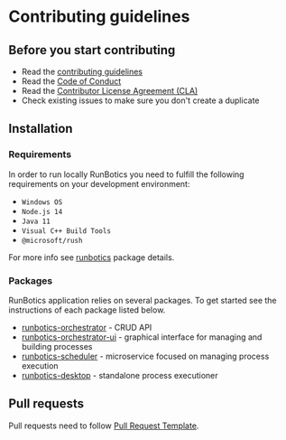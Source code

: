 # Contributing guidelines

## Before you start contributing

- Read the [contributing guidelines](https://github.com/runbotics/runbotics/blob/master/CONTRIBUTING.md)
- Read the [Code of Conduct](https://github.com/runbotics/runbotics/blob/master/CODE_OF_CONDUCT.md)
- Read the [Contributor License Agreement (CLA)](https://github.com/runbotics/runbotics/blob/master/CONTRIBUTOR_LICENSE_AGREEMENT.md)
- Check existing issues to make sure you don't create a duplicate

## Installation

### Requirements

In order to run locally RunBotics you need to fulfill the following requirements on your development environment:

- `Windows OS`
- `Node.js 14`
- `Java 11`
- `Visual C++ Build Tools`
- `@microsoft/rush`

For more info see [runbotics](https://github.com/runbotics/runbotics/blob/master/runbotics/README.md) package details.

### Packages

RunBotics application relies on several packages. To get started see the instructions of each package listed below.

 - [runbotics-orchestrator](https://github.com/runbotics/runbotics/blob/master/runbotics-orchestrator) - CRUD API
 - [runbotics-orchestrator-ui](https://github.com/runbotics/runbotics/blob/master/runbotics/runbotics-orchestrator-ui) - graphical interface for managing and building processes
 - [runbotics-scheduler](https://github.com/runbotics/runbotics/blob/master/runbotics/runbotics-scheduler) - microservice focused on managing process execution
 - [runbotics-desktop](https://github.com/runbotics/runbotics/blob/master/runbotics/runbotics-desktop) - standalone process executioner

## Pull requests

Pull requests need to follow [Pull Request Template](https://github.com/runbotics/runbotics/blob/master/PULL_REQUEST_TEMPLATE.md).

